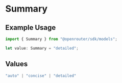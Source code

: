 # Summary

## Example Usage

```typescript
import { Summary } from "@openrouter/sdk/models";

let value: Summary = "detailed";
```

## Values

```typescript
"auto" | "concise" | "detailed"
```